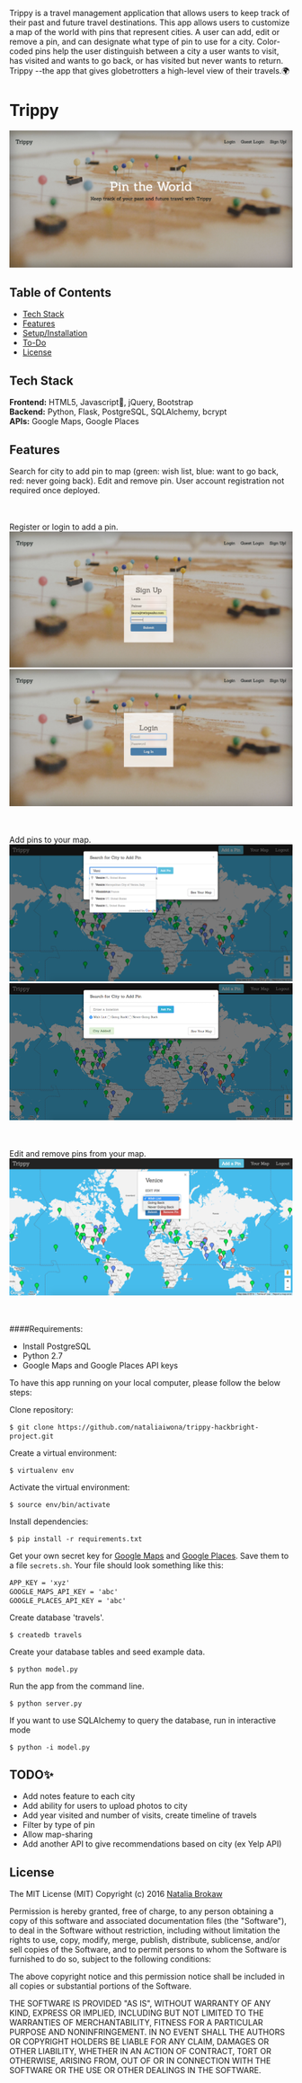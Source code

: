 

Trippy is a travel management application that allows users to keep track of their past and future travel destinations. This app allows users to customize a map of the world with pins that represent cities. A user can add, edit or remove a pin, and can designate what type of pin to use for a city. Color-coded pins help the user distinguish between a city a user wants to visit, has visited and wants to go back, or has visited but never wants to return. Trippy --the app that gives globetrotters a high-level view of their travels.🌍


# Trippy #

![Trippy Landing Page](/static/assets/landing.png)

## Table of Contents

* [Tech Stack](#tech-stack)
* [Features](#features)
* [Setup/Installation](#installation)
* [To-Do](#future)
* [License](#license)

## <a name="tech-stack"></a>Tech Stack

__Frontend:__ HTML5, Javascript💖, jQuery, Bootstrap <br/>
__Backend:__ Python, Flask, PostgreSQL, SQLAlchemy, bcrypt <br/>
__APIs:__ Google Maps, Google Places <br/>

## <a name="features"></a>Features 

Search for city to add pin to map (green: wish list, blue: want to go back, red: never going back). Edit and remove pin. 
User account registration not required once deployed.
<br/><br/><br/>

Register or login to add a pin.
![Logged out](/static/assets/signup.png)
![Login](/static/assets/login.png)
<br/><br/><br/>

Add pins to your map.
![Add Pin](/static/assets/autocomplete.png)
![City Added](/static/assets/cityadded.png)
<br/><br/><br/>

Edit and remove pins from your map.
![Edit Pin](/static/assets/editpin.png)
<br/><br/><br/>

####Requirements:

- Install PostgreSQL
- Python 2.7
- Google Maps and Google Places API keys

To have this app running on your local computer, please follow the below steps:

Clone repository:
```
$ git clone https://github.com/nataliaiwona/trippy-hackbright-project.git
```
Create a virtual environment:
```
$ virtualenv env
```
Activate the virtual environment:
```
$ source env/bin/activate
```
Install dependencies:
```
$ pip install -r requirements.txt
```
Get your own secret key for [Google Maps](https://developers.google.com/maps/documentation/javascript/get-api-key) and [Google Places](https://developers.google.com/places/web-service/get-api-key). Save them to a file `secrets.sh`. Your file should look something like this:
```
APP_KEY = 'xyz'
GOOGLE_MAPS_API_KEY = 'abc'
GOOGLE_PLACES_API_KEY = 'abc'

```
Create database 'travels'.
```
$ createdb travels
```
Create your database tables and seed example data.
```
$ python model.py
```
Run the app from the command line.
```
$ python server.py
```
If you want to use SQLAlchemy to query the database, run in interactive mode
```
$ python -i model.py
```

## <a name="future"></a>TODO✨
* Add notes feature to each city
* Add ability for users to upload photos to city
* Add year visited and number of visits, create timeline of travels
* Filter by type of pin
* Allow map-sharing
* Add another API to give recommendations based on city (ex Yelp API)

## <a name="license"></a>License

The MIT License (MIT)
Copyright (c) 2016 [Natalia Brokaw](https://www.linkedin.com/in/natalia-brokaw)

Permission is hereby granted, free of charge, to any person obtaining a copy of
this software and associated documentation files (the "Software"), to deal in
the Software without restriction, including without limitation the rights to
use, copy, modify, merge, publish, distribute, sublicense, and/or sell copies
of the Software, and to permit persons to whom the Software is furnished to do
so, subject to the following conditions:

The above copyright notice and this permission notice shall be included in all
copies or substantial portions of the Software.

THE SOFTWARE IS PROVIDED "AS IS", WITHOUT WARRANTY OF ANY KIND, EXPRESS OR
IMPLIED, INCLUDING BUT NOT LIMITED TO THE WARRANTIES OF MERCHANTABILITY,
FITNESS FOR A PARTICULAR PURPOSE AND NONINFRINGEMENT. IN NO EVENT SHALL THE
AUTHORS OR COPYRIGHT HOLDERS BE LIABLE FOR ANY CLAIM, DAMAGES OR OTHER
LIABILITY, WHETHER IN AN ACTION OF CONTRACT, TORT OR OTHERWISE, ARISING FROM,
OUT OF OR IN CONNECTION WITH THE SOFTWARE OR THE USE OR OTHER DEALINGS IN THE
SOFTWARE.